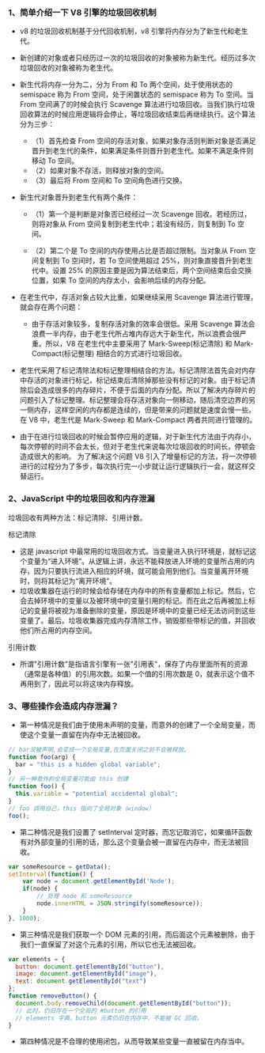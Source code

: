 ### 1、简单介绍一下 V8 引擎的垃圾回收机制

- v8 的垃圾回收机制基于分代回收机制，v8 引擎将内存分为了新生代和老生代。

- 新创建的对象或者只经历过一次的垃圾回收的对象被称为新生代。经历过多次垃圾回收的对象被称为老生代。

- 新生代将内存一分为二，分为 From 和 To 两个空间，处于使用状态的 semispace 称为 From 空间，处于闲置状态的 semispace 称为 To 空间。当 From 空间满了的时候会执行 Scavenge 算法进行垃圾回收。当我们执行垃圾回收算法的时候应用逻辑将会停止，等垃圾回收结束后再继续执行。这个算法分为三步：

  - （1）首先检查 From 空间的存活对象，如果对象存活则判断对象是否满足晋升到老生代的条件，如果满足条件则晋升到老生代。如果不满足条件则移动 To 空间。
  - （2）如果对象不存活，则释放对象的空间。
  - （3）最后将 From 空间和 To 空间角色进行交换。

- 新生代对象晋升到老生代有两个条件：

  - （1）第一个是判断是对象否已经经过一次 Scavenge 回收。若经历过，则将对象从 From 空间复制到老生代中；若没有经历，则复制到 To 空间。

  - （2）第二个是 To 空间的内存使用占比是否超过限制。当对象从 From 空间复制到 To 空间时，若 To 空间使用超过 25%，则对象直接晋升到老生代中。设置 25% 的原因主要是因为算法结束后，两个空间结束后会交换位置，如果 To 空间的内存太小，会影响后续的内存分配。

- 在老生代中，存活对象占较大比重，如果继续采用 Scavenge 算法进行管理，就会存在两个问题：

  - 由于存活对象较多，复制存活对象的效率会很低。采用 Scavenge 算法会浪费一半内存，由于老生代所占堆内存远大于新生代，所以浪费会很严重。所以，V8 在老生代中主要采用了 Mark-Sweep(标记清除) 和 Mark-Compact(标记整理) 相结合的方式进行垃圾回收。

- 老生代采用了标记清除法和标记整理相结合的方法。标记清除法首先会对内存中存活的对象进行标记，标记结束后清除掉那些没有标记的对象。由于标记清除后会造成很多的内存碎片，不便于后面的内存分配。所以了解决内存碎片的问题引入了标记整理。标记整理会将存活对象向一侧移动，随后清空边界的另一侧内存，这样空闲的内存都是连续的，但是带来的问题就是速度会慢一些。在 V8 中，老生代是 Mark-Sweep 和 Mark-Compact 两者共同进行管理的。

- 由于在进行垃圾回收的时候会暂停应用的逻辑，对于新生代方法由于内存小，每次停顿的时间不会太长，但对于老生代来说每次垃圾回收的时间长，停顿会造成很大的影响。 为了解决这个问题 V8 引入了增量标记的方法，将一次停顿进行的过程分为了多步，每次执行完一小步就让运行逻辑执行一会，就这样交替运行。

### 2、JavaScript 中的垃圾回收和内存泄漏

垃圾回收有两种方法：标记清除、引用计数。

标记清除

- 这是 javascript 中最常用的垃圾回收方式。当变量进入执行环境是，就标记这个变量为“进入环境”。从逻辑上讲，永远不能释放进入环境的变量所占用的内存，因为只要执行流进入相应的环境，就可能会用到他们。当变量离开环境时，则将其标记为“离开环境”。
- 垃圾收集器在运行的时候会给存储在内存中的所有变量都加上标记。然后，它会去掉环境中的变量以及被环境中的变量引用的标记。而在此之后再被加上标记的变量将被视为准备删除的变量，原因是环境中的变量已经无法访问到这些变量了。最后。垃圾收集器完成内存清除工作，销毁那些带标记的值，并回收他们所占用的内存空间。

引用计数

- 所谓"引用计数"是指语言引擎有一张"引用表"，保存了内存里面所有的资源（通常是各种值）的引用次数。如果一个值的引用次数是 0，就表示这个值不再用到了，因此可以将这块内存释放。

### 3、哪些操作会造成内存泄漏？

- 第一种情况是我们由于使用未声明的变量，而意外的创建了一个全局变量，而使这个变量一直留在内存中无法被回收。

```js
// bar没被声明,会变成一个全局变量,在页面关闭之前不会被释放。
function foo(arg) {
  bar = "this is a hidden global variable";
}
// 另一种意外的全局变量可能由 this 创建
function foo() {
  this.variable = "potential accidental global";
}
// foo 调用自己，this 指向了全局对象（window）
foo();
```

- 第二种情况是我们设置了 setInterval 定时器，而忘记取消它，如果循环函数有对外部变量的引用的话，那么这个变量会被一直留在内存中，而无法被回收。

```js
var someResource = getData();
setInterval(function() {
    var node = document.getElementById('Node');
    if(node) {
        // 处理 node 和 someResource
        node.innerHTML = JSON.stringify(someResource));
    }
}, 1000);
```

- 第三种情况是我们获取一个 DOM 元素的引用，而后面这个元素被删除，由于我们一直保留了对这个元素的引用，所以它也无法被回收。

```js
var elements = {
  button: document.getElementById("button"),
  image: document.getElementById("image"),
  text: document.getElementById("text")
};
function removeButton() {
  document.body.removeChild(document.getElementById("button"));
  // 此时，仍旧存在一个全局的 #button 的引用
  // elements 字典。button 元素仍旧在内存中，不能被 GC 回收。
}
```

- 第四种情况是不合理的使用闭包，从而导致某些变量一直被留在内存当中。

